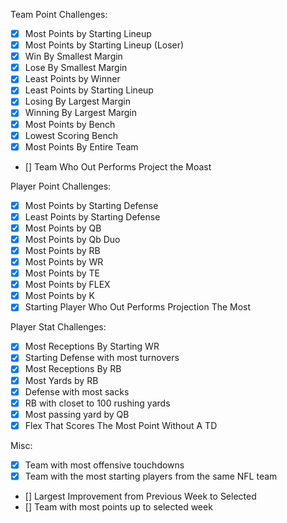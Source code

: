 Team Point Challenges:
- [x] Most Points by Starting Lineup
- [x] Most Points by Starting Lineup (Loser)
- [x] Win By Smallest Margin
- [x] Lose By Smallest Margin
- [x] Least Points by Winner
- [x] Least Points by Starting Lineup
- [x] Losing By Largest Margin
- [x] Winning By Largest Margin
- [x] Most Points by Bench
- [x] Lowest Scoring Bench
- [x] Most Points By Entire Team
- [] Team Who Out Performs Project the Moast

Player Point Challenges:
- [x] Most Points by Starting Defense
- [x] Least Points by Starting Defense
- [X] Most Points by QB
- [X] Most Points by Qb Duo
- [X] Most Points by RB
- [X] Most Points by WR
- [X] Most Points by TE
- [X] Most Points by FLEX
- [X] Most Points by K
- [X] Starting Player Who Out Performs Projection The Most

Player Stat Challenges:
- [x] Most Receptions By Starting WR
- [X] Starting Defense with most turnovers
- [X] Most Receptions By RB
- [X] Most Yards by RB
- [X] Defense with most sacks
- [X] RB with closet to 100 rushing yards
- [X] Most passing yard by QB
- [X] Flex That Scores The Most Point Without A TD

Misc:
- [X] Team with most offensive touchdowns
- [X] Team with the most starting players from the same NFL team
- [] Largest Improvement from Previous Week to Selected
- [] Team with most points up to selected week

